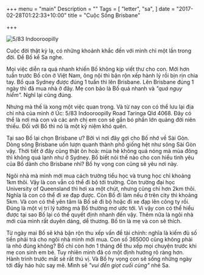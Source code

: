 +++
menu = "main"
Description = ""
Tags = [
  "letter",
  "sa",
]
date = "2017-02-28T01:22:33+10:00"
title = "Cuộc Sống Brisbane"

+++

![5/83 Indooroopilly](/img/home/home.jpg)

Cuộc đời thật kỳ lạ, có những khoảnh khắc đến với mình chỉ một lần trong đời. Để Bố kể Sa nghe.

Mọi việc diễn ra quá nhanh khiến Bố không kịp viết thư cho con. Mới hơn tuần trước Bố còn ở Việt Nam, ông nội thì bận rộn xếp hành lý rồi bịn rịn chia tay. Bố qua Sydney được đúng 1 tuần thì lên Brisbane. Lên Brisbane đúng 1 ngày thì đã mua nhà ở đây. Mẹ con bảo là Bố quá nhanh và _"quá nguy hiểm"._ Nghĩ lại cũng đúng.

Nhưng mà thế là xong một việc quan trọng. Và từ nay con có thể lưu lại địa chỉ nhà của mình ở Úc: 5/83 Indooroopilly Road Taringa Qld 4068. Đây có thể là nơi mà con và các anh chị em con sẽ gắn bó phần lớn quảng đời niên thiếu. Đối với Bố thì nó là một kỷ niệm khó quên.

Tại sao Bố lại chọn Brisbane ư? Bởi vì nơi đây gợi cho Bố nhớ về Sài Gòn. Dòng sông Brisbane uốn lượn quanh thành phố giống hệt như sông Sài Gòn vậy. Thời tiết ở đây cũng thật ôn hoà: mùa hè không quá nóng mà mùa đông thì không quá lạnh như ở Sydney. Bố biết nói thế nào cho con hiểu tình yêu của Bố dành cho Brisbane nhỉ? Bố hy vọng con cũng sẽ yêu nơi này.

Ngôi nhà mà mình mới mua cách trường tiểu học và trung học chỉ khoảng 1km thôi. Vậy là con vẫn có thể đi bộ tới trường. Còn trường đại học University of Queensland thì hơi xa một chút, nhưng cũng chỉ hơn 2km thôi. Nghĩa là con có thể đi xe đạp được. Còn Bố đi làm nếu ở trên city thì khoảng 5km. Và con có thể yên tâm là Bố sẽ đi bộ hoặc đi xe đạp lên công ty rồi. Đúng là một vị trí lý tưởng mà Bố thường mơ ước tới. Vì vậy con có thể hiểu được tại sao Bố lại có thể quyết định nhanh đến vậy. Thêm nữa là ngôi nhà mới của mình rất duyên dáng, dể thương. Bố tin là mẹ và con sẽ thích.

Từ ngày mai Bố sẽ khá bận rộn thu xếp vấn đề tài chính: nghĩa là kiếm đủ số tiền phải trả cho ngôi nhà mình mới mua. Con số 365000 cũng không phải là nhỏ đúng không? Bố chỉ còn hơn 1 tháng để thu xếp mọi chuyện trước khi mẹ con sinh em bé. Tuy nhiên mình đã có một định hướng rõ ràng hơn. Hành trình trước mắt sẽ rất thú vị. Và Bố hy vọng con sẽ sống những ngày tới đầy háo hức say mê. Mình sẽ _"vui đến giọt cuối cùng"_ nhé Sa.


